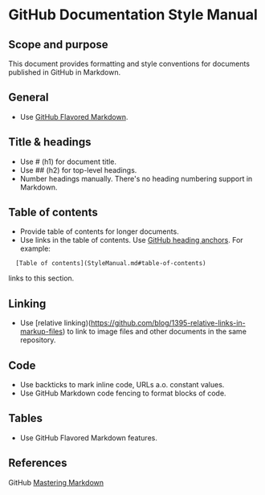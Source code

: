 # GitHub Documentation Style Manual

## Scope and purpose
This document provides formatting and style conventions for documents published in GitHub in Markdown.

## General
- Use [GitHub Flavored Markdown](https://guides.github.com/features/mastering-markdown/).

## Title & headings
- Use # (h1) for document title.
- Use ## (h2) for top-level headings.
- Number headings manually. There's no heading numbering support in Markdown.

## Table of contents
- Provide table of contents for longer documents.
- Use links in the table of contents. Use [GitHub heading anchors](https://gist.github.com/asabaylus/3071099). For example:
```
  [Table of contents](StyleManual.md#table-of-contents) 
```
links to this section.

## Linking
- Use [relative linking)(https://github.com/blog/1395-relative-links-in-markup-files) to link to image files and other documents in the same repository.

## Code
- Use backticks to mark inline code, URLs a.o. constant values.
- Use GitHub Markdown code fencing to format blocks of code.

## Tables
- Use GitHub Flavored Markdown features.

## References
GitHub [Mastering Markdown](https://guides.github.com/features/mastering-markdown/)
